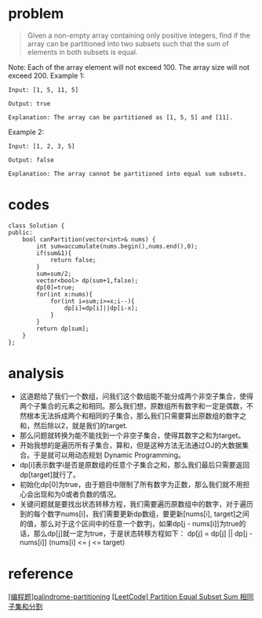 # problem
>Given a non-empty array containing only positive integers, find if the array can be partitioned into two subsets such that the sum of elements in both subsets is equal.

Note:
Each of the array element will not exceed 100.
The array size will not exceed 200.
Example 1:
```
Input: [1, 5, 11, 5]

Output: true

Explanation: The array can be partitioned as [1, 5, 5] and [11].
```
Example 2:
```
Input: [1, 2, 3, 5]

Output: false

Explanation: The array cannot be partitioned into equal sum subsets.
```

# codes
```
class Solution {
public:
    bool canPartition(vector<int>& nums) {
        int sum=accumulate(nums.begin(),nums.end(),0);
        if(sum&1){
            return false;
        }
        sum=sum/2;
        vector<bool> dp(sum+1,false);
        dp[0]=true;
        for(int x:nums){
            for(int i=sum;i>=x;i--){
                dp[i]=dp[i]||dp[i-x];
            }
        }
        return dp[sum]; 
    }
};

```

# analysis
- 这道题给了我们一个数组，问我们这个数组能不能分成两个非空子集合，使得两个子集合的元素之和相同。那么我们想，原数组所有数字和一定是偶数，不然根本无法拆成两个和相同的子集合，那么我们只需要算出原数组的数字之和，然后除以2，就是我们的target.
- 那么问题就转换为能不能找到一个非空子集合，使得其数字之和为target。
- 开始我想的是遍历所有子集合，算和，但是这种方法无法通过OJ的大数据集合。于是就可以用动态规划 Dynamic Programming。
- dp[i]表示数字i是否是原数组的任意个子集合之和，那么我们最后只需要返回dp[target]就行了。
- 初始化dp[0]为true，由于题目中限制了所有数字为正数，那么我们就不用担心会出现和为0或者负数的情况。
- 关键问题就是要找出状态转移方程，我们需要遍历原数组中的数字，对于遍历到的每个数字nums[i]，我们需要更新dp数组，要更新[nums[i], target]之间的值，那么对于这个区间中的任意一个数字j，如果dp[j - nums[i]]为true的话，那么dp[j]就一定为true，于是状态转移方程如下：
 dp[j] = dp[j] || dp[j - nums[i]]         (nums[i] <= j <= target)

# reference
[[编程题]palindrome-partitioning][1]
[[LeetCode] Partition Equal Subset Sum 相同子集和分割][2]

[1]: https://www.nowcoder.com/questionTerminal/f983806a2ecb4106a17a365a642a9632
[2]: https://www.cnblogs.com/grandyang/p/5951422.html